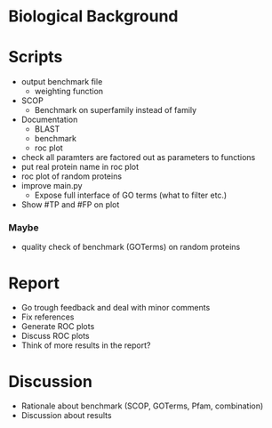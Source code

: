 # Biological Background

# Scripts
* output benchmark file
  - weighting function
* SCOP
  - Benchmark on superfamily instead of family
* Documentation
  - BLAST
  - benchmark
  - roc plot
* check all paramters are factored out as parameters to functions
* put real protein name in roc plot
* roc plot of random proteins
* improve main.py
  - Expose full interface of GO terms (what to filter etc.)
* Show #TP and #FP on plot

### Maybe

* quality check of benchmark (GOTerms) on random proteins

# Report

* Go trough feedback and deal with minor comments
* Fix references
* Generate ROC plots
* Discuss ROC plots
* Think of more results in the report?

# Discussion

* Rationale about benchmark (SCOP, GOTerms, Pfam, combination)
* Discussion about results

